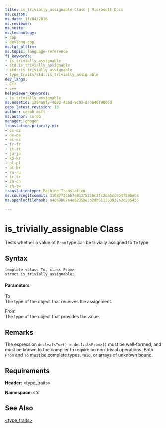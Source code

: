 ```yaml
---
title: is_trivially_assignable Class | Microsoft Docs
ms.custom: 
ms.date: 11/04/2016
ms.reviewer: 
ms.suite: 
ms.technology:
- cpp
- devlang-cpp
ms.tgt_pltfrm: 
ms.topic: language-reference
f1_keywords:
- is_trivially_assignable
- std.is_trivially_assignable
- std::is_trivially_assignable
- type_traits/std::is_trivially_assignable
dev_langs:
- C++
- c++
helpviewer_keywords:
- is_trivially_assignable
ms.assetid: 1284a8f7-4093-426d-9c9a-dabb46f90d6d
caps.latest.revision: 13
author: corob-msft
ms.author: corob
manager: ghogen
translation.priority.mt:
- cs-cz
- de-de
- es-es
- fr-fr
- it-it
- ja-jp
- ko-kr
- pl-pl
- pt-br
- ru-ru
- tr-tr
- zh-cn
- zh-tw
translationtype: Machine Translation
ms.sourcegitcommit: 3168772cbb7e8127523bc2fc2da5cc9b4f59beb8
ms.openlocfilehash: a46a9b87e4e62350e3b2db611353932a2c205435

---
```

# is_trivially_assignable Class
Tests whether a value of `From` type can be trivially assigned to `To` type  
  
## Syntax  
  
```
template <class To, class From>  
struct is_trivially_assignable;
```  
  
#### Parameters  
 To  
 The type of the object that receives the assignment.  
  
 From  
 The type of the object that provides the value.  
  
## Remarks  
 The expression `declval<To>() = declval<From>()` must be well-formed, and must be known to the compiler to require no non-trivial operations. Both `From` and `To` must be complete types, `void`, or arrays of unknown bound.  
  
## Requirements  
 **Header:** <type_traits>  
  
 **Namespace:** std  
  
## See Also  
 [<type_traits>](../standard-library/type-traits.md)






<!--HONumber=Jan17_HO2-->


